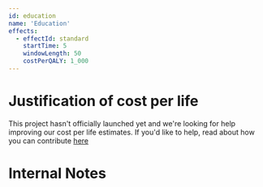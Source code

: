 ```yaml
---
id: education
name: 'Education'
effects:
  - effectId: standard
    startTime: 5
    windowLength: 50
    costPerQALY: 1_000
---
```


# Justification of cost per life

This project hasn't officially launched yet and we're looking for help improving our cost per life estimates.
If you'd like to help, read about how you can contribute [here](https://github.com/impactlist/impactlist/blob/master/CONTRIBUTING.md)

# Internal Notes
